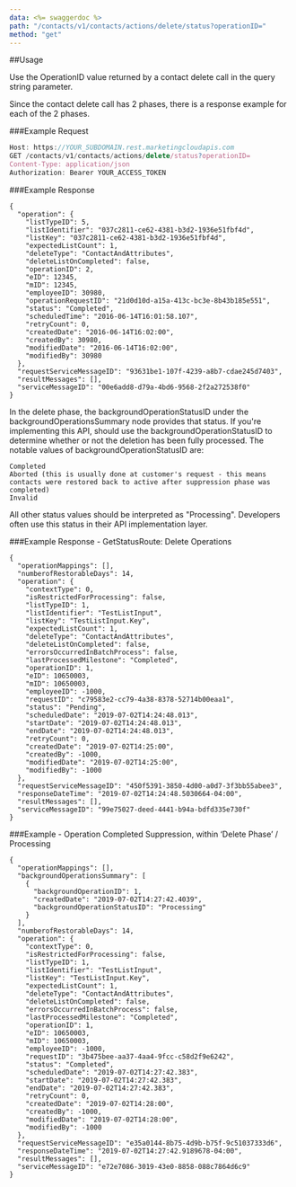 ```yaml
---
data: <%= swaggerdoc %>
path: "/contacts/v1/contacts/actions/delete/status?operationID="
method: "get"
---
```

##Usage

Use the OperationID value returned by a contact delete call in the query string parameter.

Since the contact delete call has 2 phases, there is a response example for each of the 2 phases.

###Example Request
```js
Host: https://YOUR_SUBDOMAIN.rest.marketingcloudapis.com
GET /contacts/v1/contacts/actions/delete/status?operationID=
Content-Type: application/json
Authorization: Bearer YOUR_ACCESS_TOKEN
```

###Example Response
```
{
  "operation": {
    "listTypeID": 5,
    "listIdentifier": "037c2811-ce62-4381-b3d2-1936e51fbf4d",
    "listKey": "037c2811-ce62-4381-b3d2-1936e51fbf4d",
    "expectedListCount": 1,
    "deleteType": "ContactAndAttributes",
    "deleteListOnCompleted": false,
    "operationID": 2,
    "eID": 12345,
    "mID": 12345,
    "employeeID": 30980,
    "operationRequestID": "21d0d10d-a15a-413c-bc3e-8b43b185e551",
    "status": "Completed",
    "scheduledTime": "2016-06-14T16:01:58.107",
    "retryCount": 0,
    "createdDate": "2016-06-14T16:02:00",
    "createdBy": 30980,
    "modifiedDate": "2016-06-14T16:02:00",
    "modifiedBy": 30980
  },
  "requestServiceMessageID": "93631be1-107f-4239-a8b7-cdae245d7403",
  "resultMessages": [],
  "serviceMessageID": "00e6add8-d79a-4bd6-9568-2f2a272538f0"
}
```
In the delete phase, the backgroundOperationStatusID under the backgroundOperationsSummary node provides that status. If you're implementing this API, should use the backgroundOperationStatusID to determine whether or not the deletion has been fully processed. The notable values of backgroundOperationStatusID are:

    Completed
    Aborted (this is usually done at customer's request - this means contacts were restored back to active after suppression phase was completed)
    Invalid

All other status values should be interpreted as "Processing".
Developers often use this status in their API implementation layer.

###Example Response - GetStatusRoute: Delete Operations

```
{
  "operationMappings": [],
  "numberofRestorableDays": 14,
  "operation": {
    "contextType": 0,
    "isRestrictedForProcessing": false,
    "listTypeID": 1,
    "listIdentifier": "TestListInput",
    "listKey": "TestListInput.Key",
    "expectedListCount": 1,
    "deleteType": "ContactAndAttributes",
    "deleteListOnCompleted": false,
    "errorsOccurredInBatchProcess": false,
    "lastProcessedMilestone": "Completed",
    "operationID": 1,
    "eID": 10650003,
    "mID": 10650003,
    "employeeID": -1000,
    "requestID": "c79583e2-cc79-4a38-8378-52714b00eaa1",
    "status": "Pending",
    "scheduledDate": "2019-07-02T14:24:48.013",
    "startDate": "2019-07-02T14:24:48.013",
    "endDate": "2019-07-02T14:24:48.013",
    "retryCount": 0,
    "createdDate": "2019-07-02T14:25:00",
    "createdBy": -1000,
    "modifiedDate": "2019-07-02T14:25:00",
    "modifiedBy": -1000
  },
  "requestServiceMessageID": "450f5391-3850-4d00-a0d7-3f3bb55abee3",
  "responseDateTime": "2019-07-02T14:24:48.5030664-04:00",
  "resultMessages": [],
  "serviceMessageID": "99e75027-deed-4441-b94a-bdfd335e730f"
}
```

###Example - Operation Completed Suppression, within ‘Delete Phase’ / Processing

```
{
  "operationMappings": [],
  "backgroundOperationsSummary": [
    {
      "backgroundOperationID": 1,
      "createdDate": "2019-07-02T14:27:42.4039",
      "backgroundOperationStatusID": "Processing"
    }
  ],
  "numberofRestorableDays": 14,
  "operation": {
    "contextType": 0,
    "isRestrictedForProcessing": false,
    "listTypeID": 1,
    "listIdentifier": "TestListInput",
    "listKey": "TestListInput.Key",
    "expectedListCount": 1,
    "deleteType": "ContactAndAttributes",
    "deleteListOnCompleted": false,
    "errorsOccurredInBatchProcess": false,
    "lastProcessedMilestone": "Completed",
    "operationID": 1,
    "eID": 10650003,
    "mID": 10650003,
    "employeeID": -1000,
    "requestID": "3b475bee-aa37-4aa4-9fcc-c58d2f9e6242",
    "status": "Completed",
    "scheduledDate": "2019-07-02T14:27:42.383",
    "startDate": "2019-07-02T14:27:42.383",
    "endDate": "2019-07-02T14:27:42.383",
    "retryCount": 0,
    "createdDate": "2019-07-02T14:28:00",
    "createdBy": -1000,
    "modifiedDate": "2019-07-02T14:28:00",
    "modifiedBy": -1000
  },
  "requestServiceMessageID": "e35a0144-8b75-4d9b-b75f-9c51037333d6",
  "responseDateTime": "2019-07-02T14:27:42.9189678-04:00",
  "resultMessages": [],
  "serviceMessageID": "e72e7086-3019-43e0-8858-088c7864d6c9"
}
```
